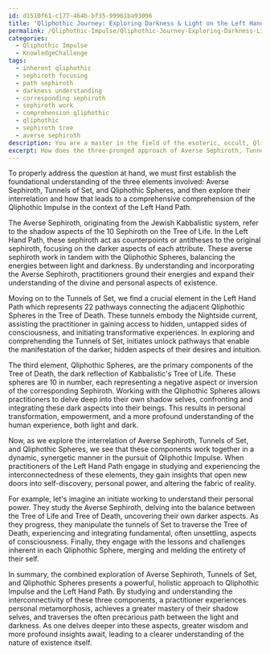 ```yaml
---
id: d1510f61-c177-464b-bf35-99961ba93096
title: 'Qliphothic Journey: Exploring Darkness & Light on the Left Hand Path'
permalink: /Qliphothic-Impulse/Qliphothic-Journey-Exploring-Darkness-Light-on-the-Left-Hand-Path/
categories:
  - Qliphothic Impulse
  - KnowledgeChallenge
tags:
  - inherent qliphothic
  - sephiroth focusing
  - path sephiroth
  - darkness understanding
  - corresponding sephiroth
  - sephiroth work
  - comprehension qliphothic
  - qliphothic
  - sephiroth tree
  - averse sephiroth
description: You are a master in the field of the esoteric, occult, Qliphothic Impulse and Education. You are a writer of tests, challenges, textbooks and deep knowledge on Qliphothic Impulse for initiates and students to gain deep insights and understanding from. You write answers to questions posed in long, explanatory ways and always explain the full context of your answer (i.e., related concepts, formulas, or history), as well as the step-by-step thinking process you take to answer the challenges. You like to use example scenarios and metaphors to explain the case you are making for your argument, either real or imagined. Summarize the key themes, ideas, and conclusions at the end.
excerpt: How does the three-pronged approach of Averse Sephiroth, Tunnels of Set, and Qliphothic Spheres interrelate in the understanding of Qliphothic Impulse, and what insights can be gained through their combined exploration within the context of the Left Hand Path?
---
```

To properly address the question at hand, we must first establish the foundational understanding of the three elements involved: Averse Sephiroth, Tunnels of Set, and Qliphothic Spheres, and then explore their interrelation and how that leads to a comprehensive comprehension of the Qliphothic Impulse in the context of the Left Hand Path.

The Averse Sephiroth, originating from the Jewish Kabbalistic system, refer to the shadow aspects of the 10 Sephiroth on the Tree of Life. In the Left Hand Path, these sephiroth act as counterpoints or antitheses to the original sephiroth, focusing on the darker aspects of each attribute. These averse sephiroth work in tandem with the Qliphothic Spheres, balancing the energies between light and darkness. By understanding and incorporating the Averse Sephiroth, practitioners ground their energies and expand their understanding of the divine and personal aspects of existence.

Moving on to the Tunnels of Set, we find a crucial element in the Left Hand Path which represents 22 pathways connecting the adjacent Qliphothic Spheres in the Tree of Death. These tunnels embody the Nightside current, assisting the practitioner in gaining access to hidden, untapped sides of consciousness, and initiating transformative experiences. In exploring and comprehending the Tunnels of Set, initiates unlock pathways that enable the manifestation of the darker, hidden aspects of their desires and intuition.

The third element, Qliphothic Spheres, are the primary components of the Tree of Death, the dark reflection of Kabbalistic's Tree of Life. These spheres are 10 in number, each representing a negative aspect or inversion of the corresponding Sephiroth. Working with the Qliphothic Spheres allows practitioners to delve deep into their own shadow selves, confronting and integrating these dark aspects into their beings. This results in personal transformation, empowerment, and a more profound understanding of the human experience, both light and dark.

Now, as we explore the interrelation of Averse Sephiroth, Tunnels of Set, and Qliphothic Spheres, we see that these components work together in a dynamic, synergetic manner in the pursuit of Qliphothic Impulse. When practitioners of the Left Hand Path engage in studying and experiencing the interconnectedness of these elements, they gain insights that open new doors into self-discovery, personal power, and altering the fabric of reality.

For example, let's imagine an initiate working to understand their personal power. They study the Averse Sephiroth, delving into the balance between the Tree of Life and Tree of Death, uncovering their own darker aspects. As they progress, they manipulate the tunnels of Set to traverse the Tree of Death, experiencing and integrating fundamental, often unsettling, aspects of consciousness. Finally, they engage with the lessons and challenges inherent in each Qliphothic Sphere, merging and melding the entirety of their self.

In summary, the combined exploration of Averse Sephiroth, Tunnels of Set, and Qliphothic Spheres presents a powerful, holistic approach to Qliphothic Impulse and the Left Hand Path. By studying and understanding the interconnectivity of these three components, a practitioner experiences personal metamorphosis, achieves a greater mastery of their shadow selves, and traverses the often precarious path between the light and darkness. As one delves deeper into these aspects, greater wisdom and more profound insights await, leading to a clearer understanding of the nature of existence itself.
